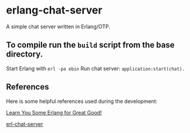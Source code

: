 # erlang-chat-server
A simple chat server written in Erlang/OTP.

## To compile run the `build` script from the base directory.
Start Erlang with `erl -pa ebin`
Run chat server: `application:start(chat).`

## References
Here is some helpful references used during the development:

[Learn You Some Erlang for Great Good!](http://learnyousomeerlang.com/)

[erl-chat-server](https://github.com/luisgabriel/erl-chat-server)


